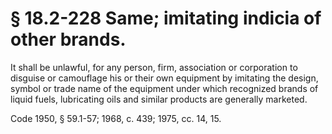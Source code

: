 # § 18.2-228 Same; imitating indicia of other brands.

<p>It shall be unlawful, for any person, firm, association or corporation to disguise or camouflage his or their own equipment by imitating the design, symbol or trade name of the equipment under which recognized brands of liquid fuels, lubricating oils and similar products are generally marketed.</p><p>Code 1950, § 59.1-57; 1968, c. 439; 1975, cc. 14, 15.</p>